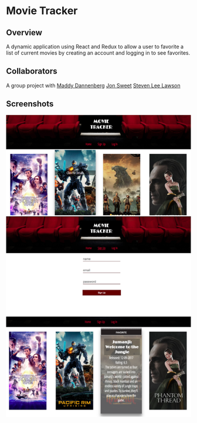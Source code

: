 # Movie Tracker
## Overview

A dynamic application using React and Redux to allow a user to favorite a list of current movies by creating an account and logging in to see favorites.

## Collaborators
A group project with
[Maddy Dannenberg](https://github.com/mmdberg)
[Jon Sweet](https://github.com/JSweet314)
[Steven Lee Lawson](https://github.com/stevenleelawson)

## Screenshots
![HomePage](public/movie-finder-screenshot.png?raw=true "movie-tracker")
![signUp](public/movie-tracker-signup2.png?raw=true "movie-tracker")
![info](public/movie-finder-info.png?raw=true "movie-tracker")
